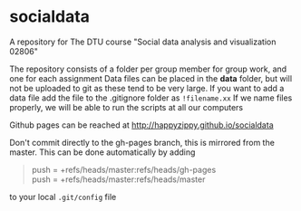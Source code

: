 # socialdata
A repository for The DTU course "Social data analysis and visualization 02806"

The repository consists of a folder per group member for group work, and one for each assignment
Data files can be placed in the **data** folder, but will not be uploaded to git as these tend to be very large.
If you want to add a data file add the file to the .gitignore folder as `!filename.xx`
If we name files properly, we will be able to run the scripts at all our computers

Github pages can be reached at http://happyzippy.github.io/socialdata

Don't commit directly to the gh-pages branch, this is mirrored from the master. This can be done automatically by adding
> push = +refs/heads/master:refs/heads/gh-pages  
> push = +refs/heads/master:refs/heads/master  

to your local `.git/config` file
